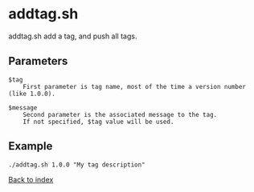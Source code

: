 addtag.sh
=========

addtag.sh add a tag, and push all tags.

Parameters
----------
```
$tag
    First parameter is tag name, most of the time a version number (like 1.0.0).

$message
    Second parameter is the associated message to the tag.
    If not specified, $tag value will be used.
```

Example
-------
```
./addtag.sh 1.0.0 "My tag description"
```

[Back to index](../README.md)